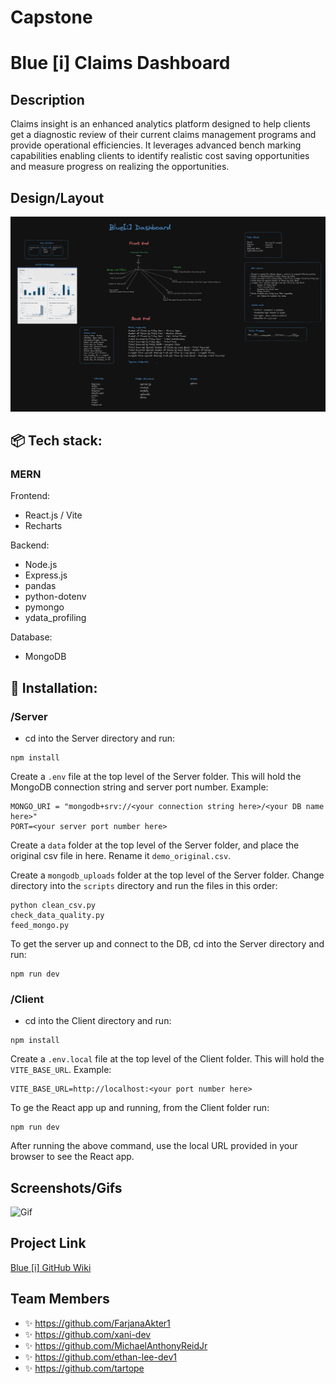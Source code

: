 # Capstone

# Blue [i] Claims Dashboard

## Description

Claims insight is an enhanced analytics platform designed to help clients get a diagnostic review of their current claims management programs and provide operational efficiencies. It leverages advanced bench marking capabilities enabling clients to identify realistic cost saving opportunities and measure progress on realizing the opportunities.

## Design/Layout

![Architecture of frontend and backend](/Client/src/assets/Excalidraw.png)

## 📦 Tech stack:

### MERN

Frontend:

- React.js / Vite
- Recharts

Backend:

- Node.js
- Express.js
- pandas
- python-dotenv
- pymongo
- ydata_profiling

Database:

- MongoDB

## 💾 Installation:

### /Server

- cd into the Server directory and run:

```
npm install
```

Create a `.env` file at the top level of the Server folder. This will hold the MongoDB connection string and server port number. Example:

```
MONGO_URI = "mongodb+srv://<your connection string here>/<your DB name here>"
PORT=<your server port number here>
```

Create a `data` folder at the top level of the Server folder, and place the original csv file in here. Rename it `demo_original.csv`.

Create a `mongodb_uploads` folder at the top level of the Server folder. Change directory into the `scripts` directory and run the files in this order:

```
python clean_csv.py
check_data_quality.py
feed_mongo.py
```

To get the server up and connect to the DB, cd into the Server directory and run:

```
npm run dev
```

### /Client

- cd into the Client directory and run:

```
npm install
```

Create a `.env.local` file at the top level of the Client folder. This will hold the `VITE_BASE_URL`. Example:

```
VITE_BASE_URL=http://localhost:<your port number here>
```

To ge the React app up and running, from the Client folder run:

```
npm run dev
```

After running the above command, use the local URL provided in your browser to see the React app.

## Screenshots/Gifs

![Gif]()

## Project Link

[Blue [i] GitHub Wiki](https://github.com/Capstone-MarshTech/capstone/wiki/Blue%5Bi%5D-Documentation)

## Team Members

- ✨ https://github.com/FarjanaAkter1
- ✨ https://github.com/xani-dev
- ✨ https://github.com/MichaelAnthonyReidJr
- ✨ https://github.com/ethan-lee-dev1
- ✨ https://github.com/tartope
